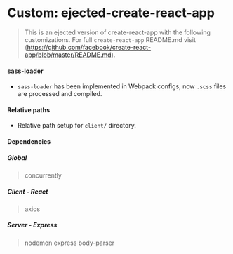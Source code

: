 # Custom: ejected-create-react-app

> This is an ejected version of create-react-app with the following customizations.
> For full `create-react-app` README.md visit (https://github.com/facebook/create-react-app/blob/master/README.md).

#### sass-loader
- `sass-loader` has been implemented in Webpack configs, now `.scss` files are processed and compiled.

#### Relative paths
- Relative path setup for `client/` directory.

#### Dependencies
##### Global
> concurrently

##### Client - React
> axios

##### Server - Express
> nodemon
> express 
> body-parser

